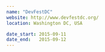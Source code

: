 ```yaml
---
name: "DevFestDC"
website: http://www.devfestdc.org/
location: Washington DC, USA

date_start: 2015-09-11
date_end:   2015-09-12
---
```

